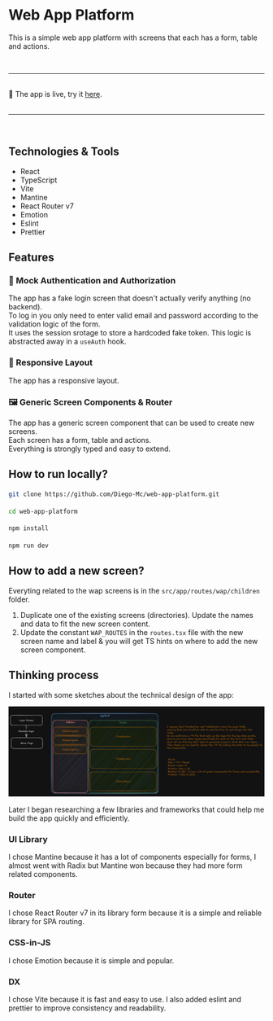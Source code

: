 # Web App Platform

This is a simple web app platform with screens that each has a form, table and actions.

<br/>
<hr>
<br/>
🎉 The app is live, try it
<a href="https://web-app-platform.vercel.app/">here</a>.
</br>
</br>
<hr>
</br>

## Technologies & Tools

- React
- TypeScript
- Vite
- Mantine
- React Router v7
- Emotion
- Eslint
- Prettier

## Features

### 🔐 Mock Authentication and Authorization

The app has a fake login screen that doesn't actually verify anything (no backend).\
To log in you only need to enter valid email and password according to the validation logic of the form.\
It uses the session srotage to store a hardcoded fake token.
This logic is abstracted away in a `useAuth` hook.

### 📱 Responsive Layout

The app has a responsive layout.

### 🖼️ Generic Screen Components & Router

The app has a generic screen component that can be used to create new screens.\
Each screen has a form, table and actions.\
Everything is strongly typed and easy to extend.

## How to run locally?

```bash
git clone https://github.com/Diego-Mc/web-app-platform.git

cd web-app-platform

npm install

npm run dev
```

## How to add a new screen?

Everyting related to the wap screens is in the `src/app/routes/wap/children` folder.

1. Duplicate one of the existing screens (directories). Update the names and data to fit the new screen content.
2. Update the constant `WAP_ROUTES` in the `routes.tsx` file with the new screen name and label & you will get TS hints on where to add the new screen component.

## Thinking process

I started with some sketches about the technical design of the app:

![The plan](./docs/plan.png)

Later I began researching a few libraries and frameworks that could help me build the app quickly and efficiently.

### UI Library

I chose Mantine because it has a lot of components especially for forms, I almost went with Radix but Mantine won because they had more form related components.

### Router

I chose React Router v7 in its library form because it is a simple and reliable library for SPA routing.

### CSS-in-JS

I chose Emotion because it is simple and popular.

### DX

I chose Vite because it is fast and easy to use. I also added eslint and prettier to improve consistency and readability.
